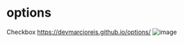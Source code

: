 # options
Checkbox https://devmarcioreis.github.io/options/
![image](https://user-images.githubusercontent.com/107413382/202470460-9f09c9bf-3c60-4a8c-a108-d7c51a9a82d9.png)
